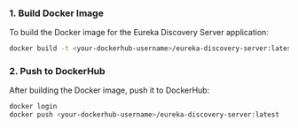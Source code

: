 ### 1. Build Docker Image

To build the Docker image for the Eureka Discovery Server application:

```bash
docker build -t <your-dockerhub-username>/eureka-discovery-server:latest .
```

### 2. Push to DockerHub

After building the Docker image, push it to DockerHub:

```bash
docker login
docker push <your-dockerhub-username>/eureka-discovery-server:latest
```